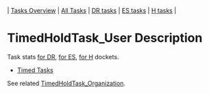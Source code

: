 | [Tasks Overview](tasks-overview.md) | [All Tasks](../alltasks.md) | [DR tasks](../docs-DR/tasklist.md) | [ES tasks](../docs-ES/tasklist.md) | [H tasks](../docs-H/tasklist.md) |

# TimedHoldTask_User Description

Task stats [for DR](../docs-DR/TimedHoldTask_User.md), [for ES](../docs-ES/TimedHoldTask_User.md), [for H](../docs-H/TimedHoldTask_User.md) dockets.

  * [Timed Tasks](https://github.com/department-of-veterans-affairs/caseflow/wiki/Timed-Tasks)

See related [TimedHoldTask_Organization](TimedHoldTask_Organization.md).

